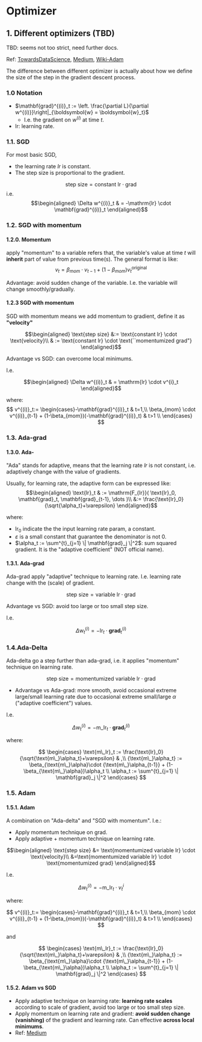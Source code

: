 # Optimizer

## 1. Different optimizers (TBD)

TBD: seems not too strict, need further docs.

Ref: [TowardsDataScience](https://towardsdatascience.com/deep-learning-optimizers-436171c9e23f), [Medium](https://medium.com/@Biboswan98/optim-adam-vs-optim-sgd-lets-dive-in-8dbf1890fbdc), [Wiki-Adam](https://en.wikipedia.org/wiki/Stochastic_gradient_descent#Adam)


The difference between different optimizer is actually about how we define the size of the step in the gradient descent process.

### 1.0 Notation

- $\mathbf{grad}^{(i)}_t :=  \left.  \frac{\partial L}{\partial w^{(i)}}\right|_{\boldsymbol{w} = \boldsymbol{w}_t}$
  - I.e. the gradient on $w^{(i)}$ at time $t$.
- $\text{lr}$: learning rate.



### 1.1. SGD

For most basic SGD, 

- the learning rate $lr$ is constant. 
- The step size is proportional to the gradient.

$$\text{step size} = \text{constant lr} \cdot \text{grad}$$
i.e.
$$\begin{aligned}
    \Delta w^{(i)}_t & =  -\mathrm{lr} \cdot  \mathbf{grad}^{(i)}_t 
\end{aligned}$$

### 1.2. SGD with momentum


#### 1.2.0. Momentum

apply "momentum" to a variable refers that, the variable's value at time $t$ will **inherit** part of value from previous time(s). The general format is like:
    $$v_t =  \beta_{mom} \cdot v_{t-1} +  (1-\beta_{mom}) v^{\text{original}}_t$$

Advantage: avoid sudden change of the variable. I.e. the variable will change smoothly/gradually.

#### 1.2.3 SGD with momentum

SGD with momentum means we add momentum to gradient, define it as **"velocity"**



$$\begin{aligned}
    \text{step size} &:= \text{constant lr} \cdot \text{velocity}\\
    & := \text{constant lr} \cdot \text{``momentumized grad"}
\end{aligned}$$


Advantage vs SGD: can overcome local minimums.

I.e.

$$\begin{aligned}
    \Delta w^{(i)}_t & =  \mathrm{lr} \cdot v^{i}_t 
\end{aligned}$$

where: 
$$
v^{(i)}_t:=
\begin{cases}-\mathbf{grad}^{(i)}_t & t=1,\\
 \beta_{mom} \cdot v^{(i)}_{t-1} + (1-\beta_{mom})(-\mathbf{grad}^{(i)}_t)  & t>1 \\
\end{cases}
$$


### 1.3. Ada-grad

#### 1.3.0. Ada-

"Ada" stands for adaptive, means that the learning rate $lr$ is not constant, i.e. adaptively change with the value of gradients.

Usually, for learning rate, the adaptive form can be expressed like:
    $$\begin{aligned}
        \text{lr}_t & := \mathrm{F_{lr}}( \text{lr}_0, \mathbf{grad}_t, \mathbf{grad}_{t-1}, \dots )\\
        &:= \frac{\text{lr}_0}{\sqrt{\alpha_t}+\varepsilon}
    \end{aligned}$$

where:

- $\text{lr}_0$ indicate the the input learning rate param, a constant.
- $\varepsilon$ is a small constant that guarantee the denominator is not 0.
- $\alpha_t := \sum^{t}_{j=1} \| \mathbf{grad}_j \|^2$: sum squared gradient. It is the "adaptive coefficient" (NOT official name).


#### 1.3.1. Ada-grad

Ada-grad apply "adaptive" technique to learning rate. I.e. learning rate change with the (scale) of gradient. 

$$\text{step size} = \text{variable lr} \cdot \text{grad}$$

Advantage vs SGD: avoid too large or too small step size. 

I.e.

$$ \Delta w^{(i)}_t  =  -\mathrm{lr}_t \cdot  \mathbf{grad}^{(i)}_t $$




### 1.4.Ada-Delta

Ada-delta go a step further than ada-grad, i.e. it applies "momentum" technique on learning rate.

$$\text{step size} = \text{momentumized variable lr} \cdot \text{grad}$$

- Advantage vs Ada-grad: more smooth, avoid occasional extreme large/small learning rate due to occasional extreme small/large $\alpha$ ("adaptive coefficient") values.

I.e.

 $$\Delta w^{(i)}_t =  -\text{m\_lr}_t \cdot  \mathbf{grad}^{(i)}_t$$

where: 

$$
\begin{cases} \text{m\_lr}_t := \frac{\text{lr}_0}{\sqrt{\text{m\_}\alpha_t}+\varepsilon} & ,\\
 {\text{m\_}\alpha_t} := \beta_{\text{m\_}\alpha}\cdot {\text{m\_}\alpha_{t-1}} + (1-\beta_{\text{m\_}\alpha})\alpha_t  \\
 \alpha_t := \sum^{t}_{j=1} \| \mathbf{grad}_j \|^2
\end{cases}
$$

### 1.5. Adam

#### 1.5.1. Adam

A combination on "Ada-delta" and "SGD with momentum". I.e.:

- Apply momentum technique on grad.
- Apply adaptive + momentum technique on learning rate.

$$\begin{aligned}
    \text{step size} &= \text{momentumized variable lr} \cdot \text{velocity}\\
    &=\text{momentumized variable lr} \cdot \text{momentumized grad}
\end{aligned}$$

I.e.

$$ \Delta w^{(i)}_t  =  -\text{m\_lr}_t \cdot  v^{i}_t $$

where: 

$$
v^{(i)}_t:=
\begin{cases}-\mathbf{grad}^{(i)}_t & t=1,\\
 \beta_{mom} \cdot v^{(i)}_{t-1} + (1-\beta_{mom})(-\mathbf{grad}^{(i)}_t)  & t>1 \\
\end{cases}
$$

and

$$
\begin{cases} \text{m\_lr}_t := \frac{\text{lr}_0}{\sqrt{\text{m\_}\alpha_t}+\varepsilon} & ,\\
 {\text{m\_}\alpha_t} := \beta_{\text{m\_}\alpha}\cdot {\text{m\_}\alpha_{t-1}} + (1-\beta_{\text{m\_}\alpha})\alpha_t  \\
 \alpha_t := \sum^{t}_{j=1} \| \mathbf{grad}_j \|^2
\end{cases}
$$

#### 1.5.2. Adam vs SGD

- Apply adaptive technique on learning rate: **learning rate scales** according to scale of gradient, avoid too large or too small step size. 
- Apply momentum on learning rate and gradient: **avoid sudden change (vanishing)** of the gradient and learning rate. Can effective **across local minimums**.
- Ref: [Medium](https://medium.com/@Biboswan98/optim-adam-vs-optim-sgd-lets-dive-in-8dbf1890fbdc)